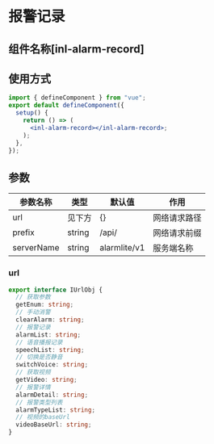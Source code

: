 # 报警记录

## 组件名称[**inl-alarm-record**]

## 使用方式

```jsx
import { defineComponent } from "vue";
export default defineComponent({
  setup() {
    return () => (
      <inl-alarm-record></inl-alarm-record>;
    );
  },
});
```

## 参数

| 参数名称   | 类型   | 默认值       | 作用         |
| ---------- | ------ | ------------ | ------------ |
| url        | 见下方 | {}           | 网络请求路径 |
| prefix     | string | /api/        | 网络请求前缀 |
| serverName | string | alarmlite/v1 | 服务端名称   |

### url

```typescript
export interface IUrlObj {
  // 获取参数
  getEnum: string;
  // 手动消警
  clearAlarm: string;
  // 报警记录
  alarmList: string;
  // 语音播报记录
  speechList: string;
  // 切换是否静音
  switchVoice: string;
  // 获取视频
  getVideo: string;
  // 报警详情
  alarmDetail: string;
  // 报警类型列表
  alarmTypeList: string;
  // 视频的baseUrl
  videoBaseUrl: string;
}
```
